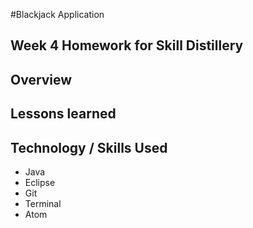 #Blackjack Application

## Week 4 Homework for Skill Distillery

## Overview


## Lessons learned


## Technology / Skills Used
* Java
* Eclipse
* Git
* Terminal
* Atom